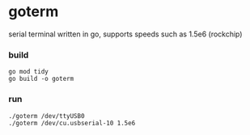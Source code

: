# goterm
serial terminal written in go, supports speeds such as 1.5e6 (rockchip)

### build
```
go mod tidy
go build -o goterm
```

### run
```
./goterm /dev/ttyUSB0
./goterm /dev/cu.usbserial-10 1.5e6
```

